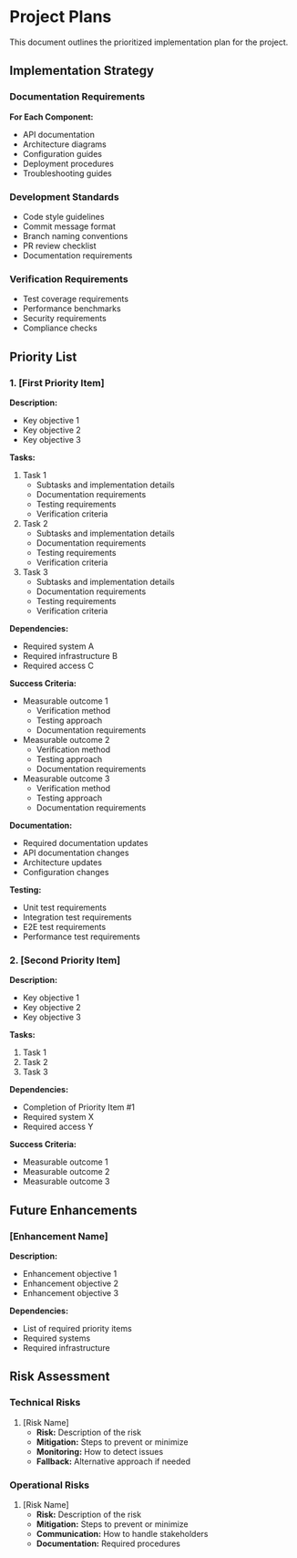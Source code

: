 # Project Plans

This document outlines the prioritized implementation plan for the project.

## Implementation Strategy

### Documentation Requirements
**For Each Component:**
- API documentation
- Architecture diagrams
- Configuration guides
- Deployment procedures
- Troubleshooting guides

### Development Standards
- Code style guidelines
- Commit message format
- Branch naming conventions
- PR review checklist
- Documentation requirements

### Verification Requirements
- Test coverage requirements
- Performance benchmarks
- Security requirements
- Compliance checks

## Priority List

### 1. [First Priority Item]
**Description:**
- Key objective 1
- Key objective 2
- Key objective 3

**Tasks:**
1. Task 1
   - Subtasks and implementation details
   - Documentation requirements
   - Testing requirements
   - Verification criteria
2. Task 2
   - Subtasks and implementation details
   - Documentation requirements
   - Testing requirements
   - Verification criteria
3. Task 3
   - Subtasks and implementation details
   - Documentation requirements
   - Testing requirements
   - Verification criteria

**Dependencies:**
- Required system A
- Required infrastructure B
- Required access C

**Success Criteria:**
- Measurable outcome 1
  - Verification method
  - Testing approach
  - Documentation requirements
- Measurable outcome 2
  - Verification method
  - Testing approach
  - Documentation requirements
- Measurable outcome 3
  - Verification method
  - Testing approach
  - Documentation requirements

**Documentation:**
- Required documentation updates
- API documentation changes
- Architecture updates
- Configuration changes

**Testing:**
- Unit test requirements
- Integration test requirements
- E2E test requirements
- Performance test requirements

### 2. [Second Priority Item]
**Description:**
- Key objective 1
- Key objective 2
- Key objective 3

**Tasks:**
1. Task 1
2. Task 2
3. Task 3

**Dependencies:**
- Completion of Priority Item #1
- Required system X
- Required access Y

**Success Criteria:**
- Measurable outcome 1
- Measurable outcome 2
- Measurable outcome 3

## Future Enhancements

### [Enhancement Name]
**Description:**
- Enhancement objective 1
- Enhancement objective 2
- Enhancement objective 3

**Dependencies:**
- List of required priority items
- Required systems
- Required infrastructure

## Risk Assessment

### Technical Risks
1. [Risk Name]
   - **Risk:** Description of the risk
   - **Mitigation:** Steps to prevent or minimize
   - **Monitoring:** How to detect issues
   - **Fallback:** Alternative approach if needed

### Operational Risks
1. [Risk Name]
   - **Risk:** Description of the risk
   - **Mitigation:** Steps to prevent or minimize
   - **Communication:** How to handle stakeholders
   - **Documentation:** Required procedures
